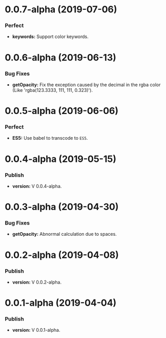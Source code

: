 # 0.0.7-alpha (2019-07-06)

### Perfect

- **keywords:** Support color keywords.

# 0.0.6-alpha (2019-06-13)

### Bug Fixes

- **getOpacity:** Fix the exception caused by the decimal in the rgba color (Like 'rgba(123.3333, 111, 111, 0.323)').

# 0.0.5-alpha (2019-06-06)

### Perfect

- **ES5:** Use babel to transcode to `ES5`.

# 0.0.4-alpha (2019-05-15)

### Publish

* **version:** V 0.0.4-alpha.

# 0.0.3-alpha (2019-04-30)

### Bug Fixes

* **getOpacity:** Abnormal calculation due to spaces.

# 0.0.2-alpha (2019-04-08)

### Publish

 * **version:** V 0.0.2-alpha.

# 0.0.1-alpha (2019-04-04)

### Publish

 * **version:** V 0.0.1-alpha.